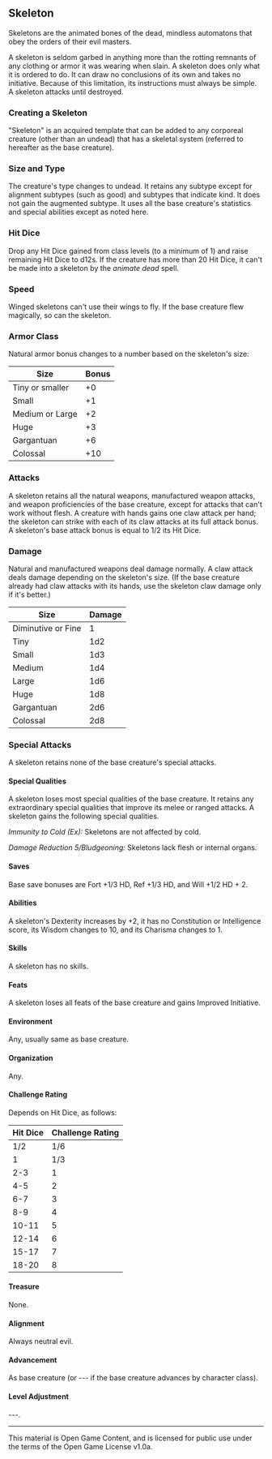 ## Skeleton

Skeletons are the animated bones of the dead, mindless automatons that obey the orders of their evil masters. 

A skeleton is seldom garbed in anything more than the rotting remnants of any clothing or armor it was wearing when slain. A skeleton does only what it is ordered to do. It can draw no conclusions of its own and takes no initiative. Because of this limitation, its instructions must always be simple. A skeleton attacks until destroyed. 

### Creating a Skeleton

"Skeleton" is an acquired template that can be added to any corporeal creature (other than an undead) that has a skeletal system (referred to hereafter as the base creature). 

### Size and Type
The creature's type changes to undead. It retains any subtype except for alignment subtypes (such as good) and subtypes that indicate kind. It does not gain the augmented subtype. It uses all the base creature's statistics and special abilities except as noted here. 

### Hit Dice
Drop any Hit Dice gained from class levels (to a minimum of 1) and raise remaining Hit Dice to d12s. If the creature has more than 20 Hit Dice, it can't be made into a skeleton by the *animate dead* spell. 

### Speed
Winged skeletons can't use their wings to fly. If the base creature flew magically, so can the skeleton. 

### Armor Class
Natural armor bonus changes to a number based on the skeleton's size: 

|Size|Bonus|
|---|---|
|Tiny or smaller|+0|
|Small|+1|
|Medium or Large|+2|
|Huge|+3|
|Gargantuan|+6|
|Colossal|+10|

### Attacks
A skeleton retains all the natural weapons, manufactured weapon attacks, and weapon proficiencies of the base creature, except for attacks that can't work without flesh. A creature with hands gains one claw attack per hand; the skeleton can strike with each of its claw attacks at its full attack bonus. A skeleton's base attack bonus is equal to 1/2 its Hit Dice. 

### Damage
Natural and manufactured weapons deal damage normally. A claw attack deals damage depending on the skeleton's size. (If the base creature already had claw attacks with its hands, use the skeleton claw damage only if it's better.) 

|Size|Damage|
|---|---|
|Diminutive or Fine|1|
|Tiny|1d2|
|Small|1d3|
|Medium|1d4|
|Large|1d6|
|Huge|1d8|
|Gargantuan|2d6|
|Colossal|2d8|

### Special Attacks
A skeleton retains none of the base creature's special attacks. 

#### Special Qualities
A skeleton loses most special qualities of the base creature. It retains any extraordinary special qualities that improve its melee or ranged attacks. A skeleton gains the following special qualities. 

*Immunity to Cold (Ex):* Skeletons are not affected by cold. 

*Damage Reduction 5/Bludgeoning:* Skeletons lack flesh or internal organs. 

#### Saves
Base save bonuses are Fort +1/3 HD, Ref +1/3 HD, and Will +1/2 HD + 2. 

#### Abilities
A skeleton's Dexterity increases by +2, it has no Constitution or Intelligence score, its Wisdom changes to 10, and its Charisma changes to 1. 

#### Skills
A skeleton has no skills. 

#### Feats
A skeleton loses all feats of the base creature and gains Improved Initiative. 

#### Environment
Any, usually same as base creature. 

#### Organization
Any. 

#### Challenge Rating
Depends on Hit Dice, as follows: 

|Hit Dice|Challenge Rating|
|---|---|
|1/2|1/6|
|1|1/3|
|2-3|1|
|4-5|2|
|6-7|3|
|8-9|4|
|10-11|5|
|12-14|6|
|15-17|7|
|18-20|8|

#### Treasure
None. 

#### Alignment
Always neutral evil. 

#### Advancement
As base creature (or --- if the base creature advances by character class). 

#### Level Adjustment
---.

---

This material is Open Game Content, and is licensed for public use under
the terms of the Open Game License v1.0a.
